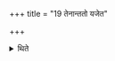 +++
title = "19 तेनान्ततो यजेत"

+++

<details><summary>थिते</summary>

तेनान्ततो यजेत १९
</details>

